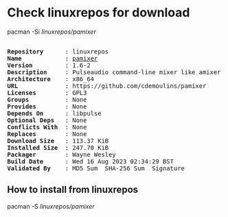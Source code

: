# Check linuxrepos for download

pacman -Si *linuxrepos/pamixer*

<div class="highlight"><pre class="highlight"><text>
<b>Repository</b>      : linuxrepos
<b>Name</b>            : <a href="../../x86_64/pamixer-1.6-2-x86_64.pkg.tar.zst">pamixer</a>
<b>Version</b>         : 1.6-2
<b>Description</b>     : Pulseaudio command-line mixer like amixer
<b>Architecture</b>    : x86_64
<b>URL</b>             : https://github.com/cdemoulins/pamixer
<b>Licenses</b>        : GPL3
<b>Groups</b>          : None
<b>Provides</b>        : None
<b>Depends On</b>      : libpulse
<b>Optional Deps</b>   : None
<b>Conflicts With</b>  : None
<b>Replaces</b>        : None
<b>Download Size</b>   : 113.37 KiB
<b>Installed Size</b>  : 247.70 KiB
<b>Packager</b>        : Wayne Wesley <wayne6324@gmail.com>
<b>Build Date</b>      : Wed 16 Aug 2023 02:34:29 BST
<b>Validated By</b>    : MD5 Sum  SHA-256 Sum  Signature
</text></pre></div>

## How to install from linuxrepos

pacman -S *linuxrepos/pamixer*
